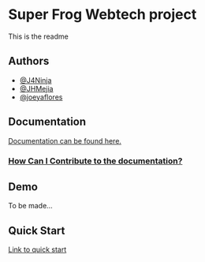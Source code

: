 
# Super Frog Webtech project

This is the readme 
## Authors

- [@J4Ninja](https://www.github.com/J4Ninja)
- [@JHMejia](https://github.com/jhmejia)
- [@joeyaflores](https://github.com/joeyaflores)


## Documentation

[Documentation can be found here.](https://superfrog.jhmejia.com)

### [How Can I Contribute to the documentation?](https://web-tech-project.gitbook.io/internal-docs/how-to-contribute)


## Demo

To be made...


## Quick Start

[Link to quick start ](https://superfrog.jhmejia.com/quick-start)



    
